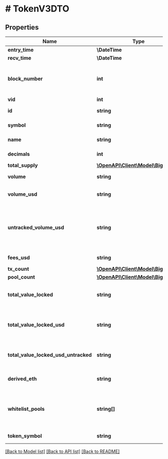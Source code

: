 # # TokenV3DTO

## Properties

Name | Type | Description | Notes
------------ | ------------- | ------------- | -------------
**entry_time** | **\DateTime** |  | [optional]
**recv_time** | **\DateTime** |  | [optional]
**block_number** | **int** | Number of block in which entity was recorded. | [optional]
**vid** | **int** |  | [optional]
**id** | **string** | Token address. | [optional]
**symbol** | **string** | Token symbol. | [optional]
**name** | **string** | Token name. | [optional]
**decimals** | **int** | Token decimals. | [optional]
**total_supply** | [**\OpenAPI\Client\Model\BigInteger**](BigInteger.md) |  | [optional]
**volume** | **string** | Volume in token units. | [optional]
**volume_usd** | **string** | Volume in derived USD. | [optional]
**untracked_volume_usd** | **string** | Volume in USD even on pools with less reliable USD values. | [optional]
**fees_usd** | **string** | Fees in USD. | [optional]
**tx_count** | [**\OpenAPI\Client\Model\BigInteger**](BigInteger.md) |  | [optional]
**pool_count** | [**\OpenAPI\Client\Model\BigInteger**](BigInteger.md) |  | [optional]
**total_value_locked** | **string** | Liquidity across all pools in token units. | [optional]
**total_value_locked_usd** | **string** | Liquidity across all pools in derived USD. | [optional]
**total_value_locked_usd_untracked** | **string** | TVL derived in USD untracked. | [optional]
**derived_eth** | **string** | Derived price in ETH. | [optional]
**whitelist_pools** | **string[]** | Pools token is in that are white listed for USD pricing. | [optional]
**token_symbol** | **string** |  | [optional] [readonly]

[[Back to Model list]](../../README.md#models) [[Back to API list]](../../README.md#endpoints) [[Back to README]](../../README.md)
